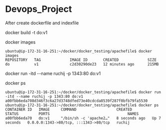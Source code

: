 # Devops_Project

 After create dockerfile and indexfile 
 
 docker build -t do:v1
 
 docker images
 
 ```
 ubuntu@ip-172-31-16-251:~/docker/docker_testing/apachefile$ docker images
REPOSITORY   TAG             IMAGE ID       CREATED             SIZE
do           v1              c2d30290de23   12 minutes ago      215MB

```

docker run -itd --name ruchij -p 1343:80 do:v1

docker ps

```
ubuntu@ip-172-31-16-251:~/docker/docker_testing/apachefile$ docker run -itd --name ruchij -p 1343:80 do:v1
a00fbb6eda708d346f3c6a27d3748dfed73e40cdcda8539f287f0bfb79fa5530
ubuntu@ip-172-31-16-251:~/docker/docker_testing/apachefile$ docker ps
CONTAINER ID   IMAGE     COMMAND                  CREATED         STATUS         PORTS                                   NAMES
a00fbb6eda70   do:v1     "/bin/sh -c 'apache2…"   8 seconds ago   Up 7 seconds   0.0.0.0:1343->80/tcp, :::1343->80/tcp   ruchij

```
